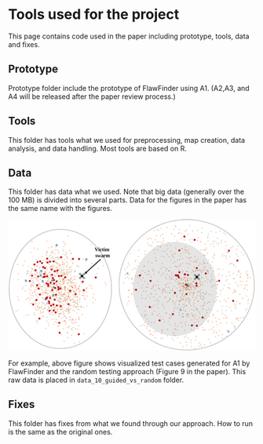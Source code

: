 # Tools used for the project

This page contains code used in the paper including prototype, tools, data and fixes.

## Prototype

Prototype folder include the prototype of FlawFinder using A1.
(A2,A3, and A4 will be released after the paper review process.)

## Tools

This folder has tools what we used for preprocessing, map creation, data analysis, and data handling.
Most tools are based on R.

## Data

This folder has data what we used.
Note that big data (generally over the 100 MB) is divided into several parts.
Data for the figures in the paper has the same name with the figures.

![](https://github.com/adswarm/src/blob/main/Source_code_tools_used/sample_data.png)

For example, above figure shows visualized test cases generated for A1 by FlawFinder and the random testing approach (Figure 9 in the paper).
This raw data is placed in `data_10_guided_vs_random` folder.

## Fixes

This folder has fixes from what we found through our approach.
How to run is the same as the original ones.
